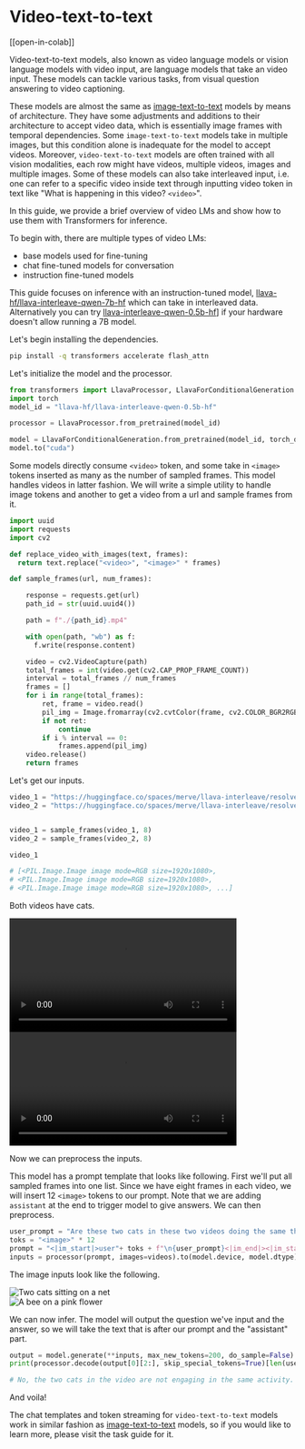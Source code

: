 <!--Copyright 2024 The HuggingFace Team. All rights reserved.

Licensed under the Apache License, Version 2.0 (the "License"); you may not use this file except in compliance with
the License. You may obtain a copy of the License at

http://www.apache.org/licenses/LICENSE-2.0

Unless required by applicable law or agreed to in writing, software distributed under the License is distributed on
an "AS IS" BASIS, WITHOUT WARRANTIES OR CONDITIONS OF ANY KIND, either express or implied. See the License for the
specific language governing permissions and limitations under the License.

⚠️ Note that this file is in Markdown but contain specific syntax for our doc-builder (similar to MDX) that may not be
rendered properly in your Markdown viewer.

-->

# Video-text-to-text

[[open-in-colab]]

Video-text-to-text models, also known as video language models or vision language models with video input, are language models that take an video input. These models can tackle various tasks, from visual question answering to video captioning. 

These models are almost the same as [image-text-to-text](../image_text_to_text.md) models by means of architecture. They have some adjustments and additions to their architecture to accept video data, which is essentially image frames with temporal dependencies. Some `image-text-to-text` models take in multiple images, but this condition alone is inadequate for the model to accept videos. Moreover, `video-text-to-text` models are often trained with all vision modalities, each row might have videos, multiple videos, images and multiple images. Some of these models can also take interleaved input, i.e. one can refer to a specific video inside text through inputting video token in text like "What is happening in this video? `<video>`". 

In this guide, we provide a brief overview of video LMs and show how to use them with Transformers for inference.

To begin with, there are multiple types of video LMs:
- base models used for fine-tuning
- chat fine-tuned models for conversation
- instruction fine-tuned models

This guide focuses on inference with an instruction-tuned model, [llava-hf/llava-interleave-qwen-7b-hf](https://huggingface.co/llava-hf/llava-interleave-qwen-7b-hf) which can take in interleaved data. Alternatively you can try [llava-interleave-qwen-0.5b-hf](https://huggingface.co/llava-hf/llava-interleave-qwen-0.5b-hf)] if your hardware doesn't allow running a 7B model.

Let's begin installing the dependencies.

```bash
pip install -q transformers accelerate flash_attn 
```

Let's initialize the model and the processor. 

```python
from transformers import LlavaProcessor, LlavaForConditionalGeneration
import torch
model_id = "llava-hf/llava-interleave-qwen-0.5b-hf"

processor = LlavaProcessor.from_pretrained(model_id)

model = LlavaForConditionalGeneration.from_pretrained(model_id, torch_dtype=torch.float16)
model.to("cuda")
```

Some models directly consume `<video>` token, and some take in `<image>` tokens inserted as many as the number of sampled frames. This model handles videos in latter fashion. We will write a simple utility to handle image tokens and another to get a video from a url and sample frames from it. 

```python
import uuid
import requests
import cv2

def replace_video_with_images(text, frames):
  return text.replace("<video>", "<image>" * frames)

def sample_frames(url, num_frames):

    response = requests.get(url)
    path_id = str(uuid.uuid4())

    path = f"./{path_id}.mp4" 

    with open(path, "wb") as f:
      f.write(response.content)

    video = cv2.VideoCapture(path)
    total_frames = int(video.get(cv2.CAP_PROP_FRAME_COUNT))
    interval = total_frames // num_frames
    frames = []
    for i in range(total_frames):
        ret, frame = video.read()
        pil_img = Image.fromarray(cv2.cvtColor(frame, cv2.COLOR_BGR2RGB))
        if not ret:
            continue
        if i % interval == 0:
            frames.append(pil_img)
    video.release()
    return frames
```

Let's get our inputs.

```python
video_1 = "https://huggingface.co/spaces/merve/llava-interleave/resolve/main/cats_1.mp4"
video_2 = "https://huggingface.co/spaces/merve/llava-interleave/resolve/main/cats_2.mp4"


video_1 = sample_frames(video_1, 8)
video_2 = sample_frames(video_2, 8)

video_1

# [<PIL.Image.Image image mode=RGB size=1920x1080>,
# <PIL.Image.Image image mode=RGB size=1920x1080>,
# <PIL.Image.Image image mode=RGB size=1920x1080>, ...]
```

Both videos have cats.

<div class="container">
  <div class="video-container">
    <video width="400" controls>
      <source src="https://huggingface.co/spaces/merve/llava-interleave/resolve/main/cats_1.mp4" type="video/mp4">
    </video>
  </div>

  <div class="video-container">
    <video width="400" controls>
      <source src="https://huggingface.co/spaces/merve/llava-interleave/resolve/main/cats_2.mp4" type="video/mp4">
    </video>
  </div>
</div>

Now we can preprocess the inputs.

This model has a prompt template that looks like following. First we'll put all sampled frames into one list. Since we have eight frames in each video, we will insert 12 `<image>` tokens to our prompt. Note that we are adding `assistant` at the end to trigger model to give answers. We can then preprocess.

```python
user_prompt = "Are these two cats in these two videos doing the same thing?"
toks = "<image>" * 12
prompt = "<|im_start|>user"+ toks + f"\n{user_prompt}<|im_end|><|im_start|>assistant"
inputs = processor(prompt, images=videos).to(model.device, model.dtype)
```

The image inputs look like the following.

<div class="flex justify-center">
     <img src="https://huggingface.co/datasets/huggingface/documentation-images/resolve/main/cats.png" alt="Two cats sitting on a net"/>
</div>

<div class="flex justify-center">
     <img src="https://huggingface.co/datasets/huggingface/documentation-images/resolve/main/bee.jpg" alt="A bee on a pink flower"/>
</div>

We can now infer. The model will output the question we've input and the answer, so we will take the text that is after our prompt and the "assistant" part.

```python
output = model.generate(**inputs, max_new_tokens=200, do_sample=False)
print(processor.decode(output[0][2:], skip_special_tokens=True)[len(user_prompt)+10:])

# No, the two cats in the video are not engaging in the same activity. One cat is lying down while the other is standing up.
```

And voila! 

The chat templates and token streaming for `video-text-to-text` models work in similar fashion as [image-text-to-text](../image_text_to_text.md) models, so if you would like to learn more, please visit the task guide for it.